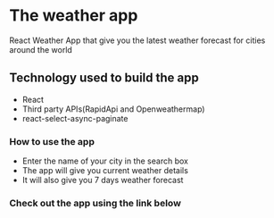# The weather app

React Weather App that give you the latest weather forecast for cities around the world

## Technology used to build the app

- React
- Third party APIs(RapidApi and Openweathermap)
- react-select-async-paginate

### How to use the app

- Enter the name of your city in the search box
- The app will give you current weather details 
- It will also give you 7 days weather forecast

### Check out the app using the link below

